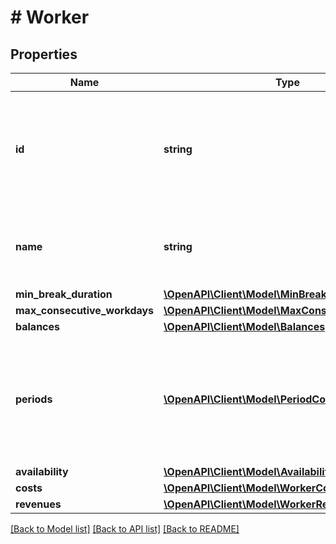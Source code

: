 # # Worker

## Properties

Name | Type | Description | Notes
------------ | ------------- | ------------- | -------------
**id** | **string** | Your system&#39;s unique identifier for this worker (e.g., employee ID, database primary key). |
**name** | **string** | Worker&#39;s display name for scheduling interfaces and reports. |
**min_break_duration** | [**\OpenAPI\Client\Model\MinBreakDuration**](MinBreakDuration.md) |  | [optional]
**max_consecutive_workdays** | [**\OpenAPI\Client\Model\MaxConsecutiveWorkdays**](MaxConsecutiveWorkdays.md) |  | [optional]
**balances** | [**\OpenAPI\Client\Model\Balances**](Balances.md) |  | [optional]
**periods** | [**\OpenAPI\Client\Model\PeriodContract[]**](PeriodContract.md) | Contract periods defining work expectations, time limits, and labor rules for different date ranges. | [optional]
**availability** | [**\OpenAPI\Client\Model\Availability**](Availability.md) |  | [optional]
**costs** | [**\OpenAPI\Client\Model\WorkerCost**](WorkerCost.md) |  | [optional]
**revenues** | [**\OpenAPI\Client\Model\WorkerRevenue**](WorkerRevenue.md) |  | [optional]

[[Back to Model list]](../../README.md#models) [[Back to API list]](../../README.md#endpoints) [[Back to README]](../../README.md)
